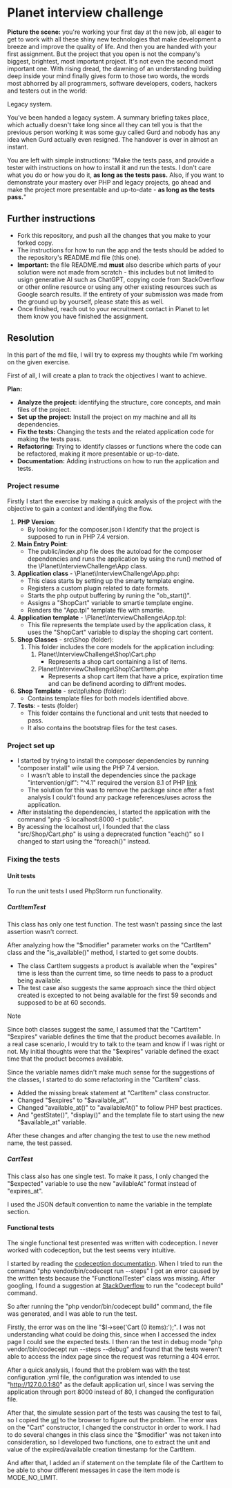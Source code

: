 # Planet interview challenge

**Picture the scene:** you're working your first day at the new job, all eager to get to work with all these shiny new technologies that make development a breeze and improve the quality of life. And then you are handed with your first assignment.
But the project that you open is not the company's biggest, brightest, most important project.
It's not even the second most important one.
With rising dread, the dawning of an understanding building deep inside your mind finally gives form to those two words, the words most abhorred by all programmers, software developers, coders, hackers and testers out in the world:

Legacy system.

You've been handed a legacy system.
A summary briefing takes place, which actually doesn't take long since all they can tell you is that the previous person working it was some guy called Gurd and nobody has any idea when Gurd actually even resigned. The handover is over in almost an instant.

You are left with simple instructions: "Make the tests pass, and provide a tester with instructions on how to install it and run the tests. I don't care what you do or how you do it, **as long as the tests pass.** Also, if you want to demonstrate your mastery over PHP and legacy projects, go ahead and make the project more presentable and up-to-date - **as long as the tests pass.**"

## Further instructions
- Fork this repository, and push all the changes that you make to your forked copy.
- The instructions for how to run the app and the tests should be added to the repository's README.md file (this one).
- **Important:** the file README.md **must** also describe which parts of your solution were not made from scratch - this includes but not limited to usign generative AI such as ChatGPT, copying code from StackOverflow or other online resource or using any other existing resources such as Google search results. If the entirety of your submission was made from the ground up by yourself, please state this as well.
- Once finished, reach out to your recruitment contact in Planet to let them know you have finished the assignment.

## Resolution

In this part of the md file, I will try to express my thoughts while I'm working on the given exercise.

First of all, I will create a plan to track the objectives I want to achieve.

**Plan:**
- **Analyze the project:** identifying the structure, core concepts, and main files of the project. 
- **Set up the project:** Install the project on my machine and all its dependencies. 
- **Fix the tests:** Changing the tests and the related application code for making the tests pass. 
- **Refactoring:** Trying to identify classes or functions where the code can be refactored, making it more presentable or up-to-date. 
- **Documentation:** Adding instructions on how to run the application and tests.

### Project resume

Firstly I start the exercise by making a quick analysis of the project with the objective to gain a context and identifying the flow.

1. **PHP Version**: 
   - By looking for the composer.json I identify that the project is supposed to run in PHP 7.4 version.
2. **Main Entry Point**: 
   - The public/index.php file does the autoload for the composer dependencies and runs the application by using the run() method of the \Planet\InterviewChallenge\App class.
3. **Application class** - \Planet\InterviewChallenge\App.php:
   - This class starts by setting up the smarty template engine.
   - Registers a custom plugin related to date formats.
   - Starts the php output buffering by runing the "ob_start()".
   - Assigns a "ShopCart" variable to smartie template engine.
   - Renders the "App.tpl" template file with smartie.
4. **Application template** - \Planet\InterviewChallenge\App.tpl:
   - This file represents the template used by the application class, it uses the "ShopCart" variable to display the shoping cart content.
5. **Shop Classes** - src\Shop (folder):
   1. This folder includes the core models for the application including:
      1. Planet\InterviewChallenge\Shop\Cart.php
         - Represents a shop cart containing a list of items.
      2. Planet\InterviewChallenge\Shop\CartItem.php
         - Represents a shop cart item that have a price, expiration time and can be definend acording to diffrent modes.
6. **Shop Template** - src\tpl\shop (folder):
   - Contains template files for both models identified above.
7. **Tests**: - tests (folder)
   - This folder contains the functional and unit tests that needed to pass.
   - It also contains the bootstrap files for the test cases.

### Project set up

- I started by trying to install the composer dependencies by running "composer install" wile using the PHP 7.4 version.
  - I wasn't able to install the dependencies since the package "intervention/gif": "^4.1" required the version 8.1 of PHP [link](https://github.com/Intervention/gif/tree/4.1.0?tab=readme-ov-file#requirements) 
  - The solution for this was to remove the package since after a fast analysis I could't found any package references/uses across the application.
- After instalating the dependencies, I started the application with the command "php -S localhost:8000 -t public".
- By acessing the localhost url, I founded that the class "src/Shop/Cart.php" is using a deprecrated function "each()" so I changed to start using the "foreach()" instead.

### Fixing the tests

#### Unit tests

To run the unit tests I used PhpStorm run functionality.

##### CartItemTest

This class has only one test function. The test wasn't passing since the last assertion wasn't correct.

After analyzing how the "$modifier" parameter works on the "CartItem" class and the "is_available()" method, I started to get some doubts.

- The class CartItem suggests a product is available when the "expires" time is less than the current time, so time needs to pass to a product being available.
- The test case also suggests the same approach since the third object created is excepted to not being available for the first 59 seconds and supposed to be at 60 seconds.

> [!NOTE]
>
> Since both classes suggest the same, I assumed that the "CartItem" "$expires" variable defines the time that the product becomes available. In a real case scenario, I would try to talk to the team and know if I was right or not. My initial thoughts were that the "$expires" variable defined the exact time that the product becomes available.

Since the variable names didn't make much sense for the suggestions of the classes, I started to do some refactoring in the "CartItem" class.

- Added the missing break statement at "CartItem" class constructor.
- Changed "$expires" to "$available_at".
- Changed "available_at()" to "availableAt()" to follow PHP best practices.
- And "gestState()", "display()" and the template file to start using the new "$available_at" variable.

After these changes and after changing the test to use the new method name, the test passed.

##### CartTest

This class also has one single test. To make it pass, I only changed the "$expected" variable to use the new "avilableAt" format instead of "expires_at".

I used the JSON default convention to name the variable in the template section.

#### Functional tests

The single functional test presented was written with codeception. I never worked with codeception, but the test seems very intuitive.

I started by reading the [codeception documentation](https://codeception.com/docs/GettingStarted). When I tried to run the command "php vendor/bin/codecept run --steps" I got an error caused by the written tests because the "FunctionalTester" class was missing. After googling, I found a suggestion at [StackOverflow](https://stackoverflow.com/questions/36322580/symfony-codeception-run-errors) to run the "codecept build" command.

So after running the "php vendor/bin/codecept build" command, the file was generated, and I was able to run the test.

Firstly, the error was on the line "$I->see('Cart (0 items):');". I was not understanding what could be doing this, since when I accessed the index page I could see the expected tests. I then ran the test in debug mode "php vendor/bin/codecept run --steps --debug" and found that the tests weren't able to access the index page since the request was returning a 404 error.

After a quick analysis, I found that the problem was with the test configuration .yml file, the configuration was intended to use "http://127.0.0.1:80" as the default application url, since I was serving the application through port 8000 instead of 80, I changed the configuration file.

After that, the simulate session part of the tests was causing the test to fail, so I copied the [url](http://localhost:8000/?items=[{"price"%3A123%2C"expires"%3A"never"}%2C+{"price"%3A200%2C"expires"%3A"60min"}]) to the browser to figure out the problem. The error was on the "Cart" constructor, I changed the constructor in order to work. I had to do several changes in this class since the "$modifier" was not taken into consideration, so I developed two functions, one to extract the unit and value of the expired/available creation timestamp for the CartItem.

And after that, I added an if statement on the template file of the CartItem to be able to show different messages in case the item mode is MODE_NO_LIMIT.

